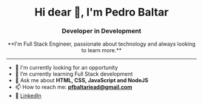 <h1 align="center">Hi dear 👋, I'm Pedro Baltar</h1>
<h3 align="center">Developer in Development</h3>

<p align="center">
  **I'm Full Stack Engineer, passionate about technology and always looking to learn more.**
</p>

<hr>


- 🔭 I'm currently looking for an opportunity
- 🌱 I’m currently learning Full Stack development
- 💬 Ask me about **HTML, CSS, JavaScript and NodeJS**
- 📫 How to reach me: **pfbaltariead@gmail.com**
- 💼 [LinkedIn](https://www.linkedin.com/in/pedro-felipe-baltar-2a26a31ab/)

